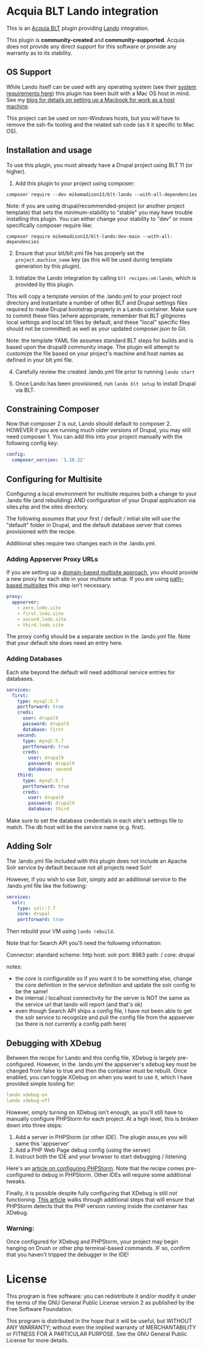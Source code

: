 Acquia BLT Lando integration
====

This is an [Acquia BLT](https://github.com/acquia/blt) plugin providing [Lando](https://lando.dev/) integration.

This plugin is **community-created** and **community-supported**. Acquia does not provide any direct support for this software or provide any warranty as to its stability.

## OS Support ##

While Lando itself can be used with any operating system (see their [system requirements here](https://docs.lando.dev/basics/installation.html)) this plugin has been built with a Mac OS host in mind. See my [blog for details on setting up a Macbook for work as a host machine](https://mikemadison.net/blog/2020/7/21/setting-up-a-new-macbook-pro-for-local-development).

This project can be used on non-Windows hosts, but you will have to remove the ssh-fix tooling and the related ssh code (as it it specific to Mac OS).

## Installation and usage

To use this plugin, you must already have a Drupal project using BLT 11 (or higher).

1. Add this plugin to your project using composer:

`composer require --dev mikemadison13/blt-lando --with-all-dependencies`

Note: if you are using drupal/recommended-project (or another project template) that sets the minimum-stability to "stable" you may have trouble installing this plugin. You can either change your stability to "dev" or more specifically composer require like:

`composer require mikemadison13/blt-lando:dev-main --with-all-dependencies`

2. Ensure that your blt/blt.yml file has properly set the `project.machine_name` key (as this will be used during template generation by this plugin).

3. Initialize the Lando integration by calling `blt recipes:vm:lando`, which is provided by this plugin.

This will copy a template version of the .lando.yml to your project root directory and instantiate a number of other BLT and Drupal settings files required to make Drupal bootstrap properly in a Lando container. Make sure to commit these files (where appropriate, remember that BLT gitignores local settings and local blt files by default, and these "local" specific files should not be committed) as well as your updated composer.json to Git.

Note: the template YAML file assumes standard BLT steps for builds and is based upon the drupal9 community image. The plugin will attempt to customize the file based on your project's machine and host names as defined in your blt.yml file.

4. Carefully review the created .lando.yml file prior to running `lando start`

5. Once Lando has been provisioned, run `lando blt setup` to install Drupal via BLT.

## Constraining Composer

Now that composer 2 is out, Lando should default to composer 2. HOWEVER if you are running much older versions of Drupal, you may still need composer 1. You can add this into your project manually with the following config key:

```yaml
config:
  composer_version: '1.10.22'
```

## Configuring for Multisite

Configuring a local environment for multisite requires both a change to your .lando file (and rebuilding) AND configuration of your Drupal application via sites.php and the sites directory.

The following assumes that your first / default / initial site will use the "default" folder in Drupal, and the default database server that comes provisioned with the recipe.

Additional sites require two changes each in the .lando.yml.

### Adding Appserver Proxy URLs

If you are setting up a [domain-based multisite approach](https://mikemadison.net/blog/2021/12/3/drupal-domain-vs-path-based-multisite-configuration), you should provide a new proxy for each site in your multisite setup. If you are using [path-based multisites](https://mikemadison.net/blog/2021/12/3/drupal-domain-vs-path-based-multisite-configuration) this step isn't necessary.

```yaml
proxy:
  appserver:
    - zero.lndo.site
    - first.lndo.site
    - second.lndo.site
    - third.lndo.site
```

The proxy config should be a separate section in the .lando.yml file. Note that your default site does need an entry here.

### Adding Databases

Each site beyond the default will need additional service entries for databases.

```yaml
services:
  first:
    type: mysql:5.7
    portforward: true
    creds:
      user: drupal9
      password: drupal9
      database: first
    second:
      type: mysql:5.7
      portforward: true
      creds:
        user: drupal9
        password: drupal9
        database: second
    third:
      type: mysql:5.7
      portforward: true
      creds:
        user: drupal9
        password: drupal9
        database: third
```

Make sure to set the database credentials in each site's settings file to match. The db host will be the service name (e.g. first).

## Adding Solr

The .lando.yml file included with this plugin does not include an Apache Solr service by default because not all projects need Solr!

However, if you wish to use Solr, simply add an additional service to the .lando.yml file like the following:

```yaml
services:
  solr:
    type: solr:7.7
    core: drupal
    portforward: true
```

Then rebuild your VM using `lando rebuild`.

Note that for Search API you'll need the following information:

Connector: standard
scheme: http
host: solr
port: 8983
path: /
core: drupal

notes:
* the core is configurable so if you want it to be something else, change the core definition in the service definition and update the solr config to be the same!
* the internal / localhost connectivity for the server is NOT the same as the service url that lando will report (and that's ok)
* even though Search API ships a config file, I have not been able to get the solr service to recognize and pull the config file from the appserver (so there is not currently a config path here)

## Debugging with XDebug

Between the recipe for Lando and this config file, XDebug is largely pre-configured. However, in the .lando.yml the appserver's xdebug key must be changed from false to true and then the container must be rebuilt. Once enabled, you can toggle XDebug on when you want to use it, which I have provided simple tooling for:

```yaml
lando xdebug-on
lando xdebug-off
```

However, simply turning on XDebug isn't enough, as you'll still have to manually configure PHPStorm for each project. At a high level, this is broken down into three steps:

1. Add a server in PHPStorm (or other IDE). The plugin assu,es you will same this 'appserver'
2. Add a PHP Web Page debug config (using the server)
3. Instruct both the IDE and your browser to start debugging / listening

Here's an [article on configuring PHPStorm](https://www.dannyenglander.com/blog/drupal-9-devops-recipe-for-setting-up-xdebug-3-with-lando-and-phpstorm/). Note that the recipe comes pre-configured to debug in PHPStorm. Other IDEs will require some additional tweaks.

Finally, it is possible despite fully configuring that XDebug is still not functioning. [This article](https://untoldhq.com/blog/2019/08/02/when-lando-phpstorm-and-xdebug-setup-gets-hairy) walks through additional steps that will ensure that PHPStorm detects that the PHP version running inside the container has XDebug.

### Warning:

Once configured for XDebug and PHPStorm, your project may begin hanging on Drush or other php terminal-based commands. IF so, confirm that you haven't tripped the debugger in the IDE!

# License

This program is free software: you can redistribute it and/or modify it under the terms of the GNU General Public License version 2 as published by the Free Software Foundation.

This program is distributed in the hope that it will be useful, but WITHOUT ANY WARRANTY; without even the implied warranty of MERCHANTABILITY or FITNESS FOR A PARTICULAR PURPOSE.  See the GNU General Public License for more details.
